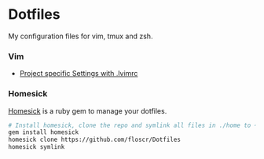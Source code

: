 Dotfiles
========

My configuration files for vim, tmux and zsh.

### Vim
  + [Project specific Settings with .lvimrc](./files/documents/vim-docs.md#project-specific-settings-with-lvimrc)

### Homesick

[Homesick] is a ruby gem to manage your dotfiles.
```bash
# Install homesick, clone the repo and symlink all files in ./home to ~
gem install homesick
homesick clone https://github.com/floscr/Dotfiles
homesick symlink
```

[Homesick]: https://github.com/technicalpickles/homesick
